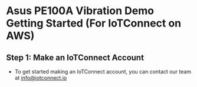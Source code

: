 # Asus PE100A Vibration Demo Getting Started (For IoTConnect on AWS)

## Step 1: Make an IoTConnect Account
* To get started making an IoTConnect account, you can contact our team at info@iotconnect.io
